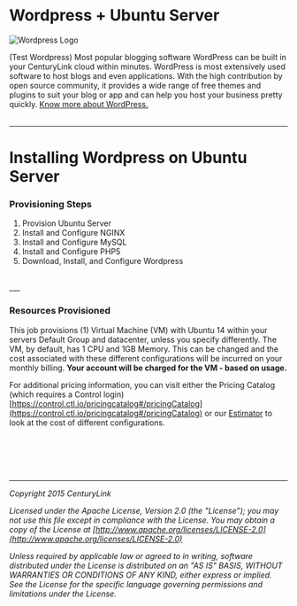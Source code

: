 
<!-- ![Certified Runner Job](http://info.runner.ctl.io/wp-content/uploads/2016/03/Github-Header.jpg) -->


# Wordpress + Ubuntu Server
![Wordpress Logo](https://s.w.org/style/images/wp-header-logo.png?1)

(Test Wordpress) Most popular blogging software WordPress can be built in your CenturyLink cloud within minutes. WordPress is most extensively used software to host blogs and even applications. With the high contribution by open source community, it provides a wide range of free themes and plugins to suit your blog or app and can help you host your business pretty quickly. [Know more about WordPress.](https://wordpress.org/) <br><br>

___
# Installing Wordpress on Ubuntu Server



### Provisioning Steps
1. Provision Ubuntu Server
2. Install and Configure NGINX
3. Install and Configure MySQL
4. Install and Configure PHP5
5. Download, Install, and Configure Wordpress

<br>
___

### Resources Provisioned
This job provisions (1) Virtual Machine (VM) with Ubuntu 14 within your servers Default Group and datacenter, unless you specify differently. The VM, by default, has 1 CPU and 1GB Memory. This can be changed and the cost associated with these different configurations will be incurred on your monthly billing. **Your account will be charged for the VM - based on usage.**

For additional pricing information, you can visit either the Pricing Catalog (which requires a Control login) [https://control.ctl.io/pricingcatalog#/pricingCatalog](https://control.ctl.io/pricingcatalog#/pricingCatalog) or our [Estimator](https://www.ctl.io/estimator/) to look at the cost of different configurations.

<br><br><br><br>

___

*Copyright 2015 CenturyLink*

*Licensed under the Apache License, Version 2.0 (the "License"); you may not use this file except in compliance with the License. You may obtain a copy of the License at [http://www.apache.org/licenses/LICENSE-2.0](http://www.apache.org/licenses/LICENSE-2.0)*

*Unless required by applicable law or agreed to in writing, software distributed under the License is distributed on an "AS IS" BASIS, WITHOUT WARRANTIES OR CONDITIONS OF ANY KIND, either express or implied. See the License for the specific language governing permissions and limitations under the License.*
